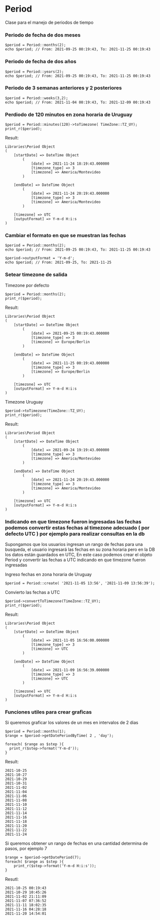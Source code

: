 # Period
Clase para el manejo de periodos de tiempo

### Periodo de fecha de dos meses
```
$period = Period::months(2);
echo $period; // From: 2021-09-25 00:19:43, To: 2021-11-25 00:19:43 
```

### Periodo de fecha de dos años
```
$period = Period::years(2);
echo $period; // From: 2021-09-25 00:19:43, To: 2021-11-25 00:19:43 
```

### Periodo de 3 semanas anteriores y 2 posteriores
```
$period = Period::weeks(3,2);
echo $period; // From: 2021-11-04 00:19:43, To: 2021-12-09 00:19:43 
```

### Perdiodo de 120 minutos en zona horaria de Uruguay
```
$period = Period::minutes(120)->toTimezone( TimeZone::TZ_UY);
print_r($period);
```
Result: 
```
Libraries\Period Object
(
    [startDate] => DateTime Object
        (
            [date] => 2021-11-24 18:19:43.000000
            [timezone_type] => 3
            [timezone] => America/Montevideo
        )

    [endDate] => DateTime Object
        (
            [date] => 2021-11-24 20:19:43.000000
            [timezone_type] => 3
            [timezone] => America/Montevideo
        )

    [timezone] => UTC
    [outputFormat] => Y-m-d H:i:s
)
```

### Cambiar el formato en que se muestran las fechas
```
$period = Period::months(2);
echo $period; // From: 2021-09-25 00:19:43, To: 2021-11-25 00:19:43 

$period->outputFormat = 'Y-m-d';
echo $period; // From: 2021-09-25, To: 2021-11-25 

```

### Setear timezone de salida
Timezone por defecto 
```
$period = Period::months(2);
print_r($period);
```
Result: 
```
Libraries\Period Object
(
    [startDate] => DateTime Object
        (
            [date] => 2021-09-25 00:19:43.000000
            [timezone_type] => 3
            [timezone] => Europe/Berlin
        )

    [endDate] => DateTime Object
        (
            [date] => 2021-11-25 00:19:43.000000
            [timezone_type] => 3
            [timezone] => Europe/Berlin
        )

    [timezone] => UTC
    [outputFormat] => Y-m-d H:i:s
) 
```

Timezone Uruguay
```
$period->toTimezone(TimeZone::TZ_UY);
print_r($period);
```
Result:  
``` 
Libraries\Period Object
(
    [startDate] => DateTime Object
        (
            [date] => 2021-09-24 19:19:43.000000
            [timezone_type] => 3
            [timezone] => America/Montevideo
        )

    [endDate] => DateTime Object
        (
            [date] => 2021-11-24 20:19:43.000000
            [timezone_type] => 3
            [timezone] => America/Montevideo
        )

    [timezone] => UTC
    [outputFormat] => Y-m-d H:i:s
)
``` 

### Indicando en que timezone fueron ingresadas las fechas podemos convertir estas fechas al timezone adecuado ( por defecto UTC ) por ejemplo para realizar consultas en la db

Supongamos que los usuarios ingresan un rango de fechas para una busqueda,  el usuario ingresará las fechas en su zona horaria pero en la DB los datos están guardados en UTC, En este caso podemos crear el objeto Period  y convertir las fechas a UTC indicando en que timezone fueron ingresadas

Ingreso fechas en zona horaria de Uruguay
``` 
$period = Period::create( '2021-11-05 13:56', '2021-11-09 13:56:39');

```
Convierto las fechas a UTC
```
$period->convertToTimezone(TimeZone::TZ_UY);
print_r($period);
```
Result:
```
Libraries\Period Object
(
    [startDate] => DateTime Object
        (
            [date] => 2021-11-05 16:56:00.000000
            [timezone_type] => 3
            [timezone] => UTC
        )

    [endDate] => DateTime Object
        (
            [date] => 2021-11-09 16:56:39.000000
            [timezone_type] => 3
            [timezone] => UTC
        )

    [timezone] => UTC
    [outputFormat] => Y-m-d H:i:s
)
```

### Funciones utiles para crear graficas

Si queremos graficar los valores de un mes en intervalos de 2 dias

```
$period = Period::months(1);
$range = $period->getDatePeriodByTime( 2 , 'day');

foreach( $range as $step ){
  print_r($step->format('Y-m-d'));
}
```
Result:
```
2021-10-25
2021-10-27
2021-10-29
2021-10-31
2021-11-02
2021-11-04
2021-11-06
2021-11-08
2021-11-10
2021-11-12
2021-11-14
2021-11-16
2021-11-18
2021-11-20
2021-11-22
2021-11-24
```

Si queremos obtener un rango de fechas en una cantidad determina de pasos, por ejemplo 7
```
$range = $period->getDatePeriod(7);
foreach( $range as $step ){
	print_r($step->format('Y-m-d H:i:s'));
}
```
Resutl:
```
2021-10-25 00:19:43
2021-10-29 10:45:26
2021-11-02 21:11:09
2021-11-07 07:36:52
2021-11-11 18:02:35
2021-11-16 04:28:18
2021-11-20 14:54:01
```
